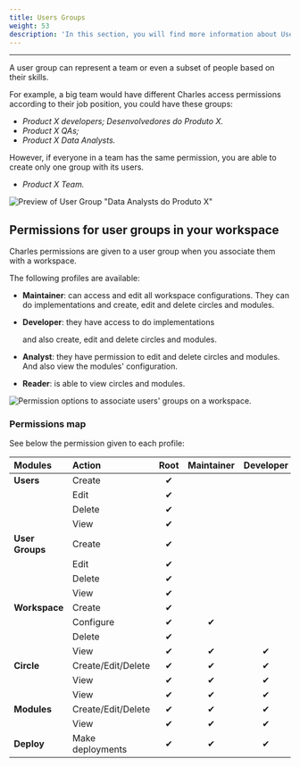 ```yaml
---
title: Users Groups
weight: 53
description: 'In this section, you will find more information about Users Groups on Charles.'
---
```


---

A user group can represent a team or even a subset of people based on their skills.

For example, a big team would have different Charles access permissions according to their job position, you could have these groups:

* _Product X developers; Desenvolvedores do Produto X._
* _Product X QAs;_
* _Product X Data Analysts._

However, if everyone in a team has the same permission, you are able to create only one group with its users.

* _Product X Team._

![Preview of User Group &quot;Data Analysts do Produto X&quot;](/shared/image%20%283%29%20%282%29.png)

## Permissions for user groups in your workspace

Charles permissions are given to a user group when you associate them with a workspace.

The following profiles are available:

* **Maintainer**: can access and edit all workspace configurations. They can do implementations and create, edit and delete circles and modules. 
* **Developer**: they have access to do implementations

  and also create, edit and delete circles and modules.

* **Analyst**: they have permission to edit and delete circles and modules. And also view the modules' configuration.
* **Reader**: is able to view circles and modules.

![Permission options to associate users&apos; groups on a workspace.](/shared/chrome-capture-3-%20%282%29.gif)

### Permissions map

See below the permission given to each profile:

| Modules | Action | Root | Maintainer | Developer | Analyst  | Reader |
| :--- | :--- | :---: | :---: | :---: | :---: | :---: |
| **Users** | Create | ✔  |   |   |   |   |
|   | Edit | ✔  |   |   |   |   |
|   | Delete | ✔  |   |   |   |   |
|   | View | ✔  |   |   |   |   |
| **User Groups** | Create | ✔  |   |   |   |   |
|   | Edit | ✔  |   |   |   |   |
|   | Delete | ✔  |   |   |   |   |
|   | View | ✔  |   |   |   |   |
| **Workspace** | Create | ✔  |   |   |   |   |
|   | Configure | ✔ | ✔ |   |   |   |
|   | Delete | ✔  |   |   |   |   |
|   | View | ✔  | ✔  | ✔  | ✔  | ✔  |
| **Circle** | Create/Edit/Delete | ✔  | ✔  | ✔  | ✔  |   |
|   | View | ✔  | ✔  | ✔  | ✔  | ✔  |
|   | View | ✔  | ✔  | ✔  | ✔  | ✔  |
| **Modules**  | Create/Edit/Delete | ✔  | ✔  | ✔  |   |   |
|   | View | ✔  | ✔  | ✔  | ✔  | ✔  |
| **Deploy**  | Make deployments | ✔  | ✔  | ✔  |   |   |
